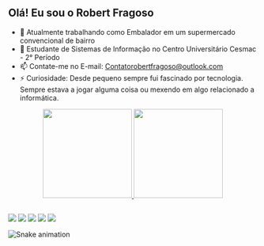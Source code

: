 ## Olá! Eu sou o Robert Fragoso

- 🔭 Atualmente trabalhando como Embalador em um supermercado convencional de bairro
- 🌱 Estudante de Sistemas de Informação no Centro Universitário Cesmac - 2° Período
- 📫 Contate-me no E-mail: Contatorobertfragoso@outlook.com
- ⚡ Curiosidade: Desde pequeno sempre fui fascinado por tecnologia. Sempre estava a jogar alguma coisa ou mexendo em algo relacionado a informática. 

<div>
<div align="center">
  <a href="https://github.com/robertfragoso">
  <img height="180em" src="https://github-readme-stats.vercel.app/api?username=robertfragoso&show_icons=true&theme=dark&include_all_commits=true&count_private=true"/>
  <img height="180em" src="https://github-readme-stats.vercel.app/api/top-langs/?username=robertfragoso&layout=compact&langs_count=7&theme=dark"/>
</div>
  
  ##
  
<div>
  <a href="https://instagram.com/eurobertfragoso" target="_blank"><img src="https://img.shields.io/badge/-Instagram-%23E4405F?style=for-the-badge&logo=instagram&logoColor=white" target="_blank"></a>
  <a href="https://www.twitter.com/eurobertfragoso" target="_blank"><img src="https://img.shields.io/badge/Twitter-1DA1F2?style=for-the-badge&logo=twitter&logoColor=white" target="_blank"></a>
 	<a href="https://www.twitch.tv/fragnynt" target="_blank"><img src="https://img.shields.io/badge/Twitch-9146FF?style=for-the-badge&logo=twitch&logoColor=white" target="_blank"></a>
  <a href = "mailto:contatorobertfragoso@outlook.com"><img src="https://img.shields.io/badge/Microsoft_Outlook-0078D4?style=for-the-badge&logo=microsoft-outlook&logoColor=white" target="_blank"></a>
  <a href="https://www.linkedin.com/in/robert-fragoso-347ba9231/" target="_blank"><img src="https://img.shields.io/badge/-LinkedIn-%230077B5?style=for-the-badge&logo=linkedin&logoColor=white" target="_blank"></a> 
</div>
    
  ![Snake animation](https://github.com/robertfragoso/robertfragoso/blob/output/github-contribution-grid-snake.svg)
